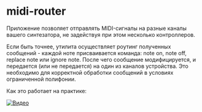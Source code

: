 # midi-router

Приложение позволяет отправлять MIDI-сигналы на разные каналы вашего синтезатора, не задействуя при этом несколько контроллеров.

Если быть точнее, утилита осуществляет роутинг полученных сообщений - каждой ноте присваивается команда: note on, note off, replace note или ignore note. После чего сообщение модифицируется, и передается (или не передается) на один из каналов устройства. Это необходимо для корректной обработки сообщений в условиях ограниченной полифонии.

Как это работает на практике:

[![Видео](http://img.youtube.com/vi/h1UsBiRZ8Tg/0.jpg)](https://www.youtube.com/watch?v=h1UsBiRZ8Tg "Как это работает на практике")
